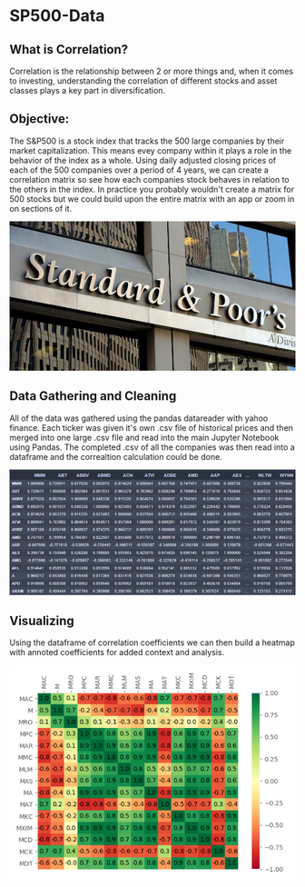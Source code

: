 # SP500-Data

## What is Correlation?

Correlation is the relationship between 2 or more things and, when it comes to investing, understanding the correlation of different stocks and asset classes plays a key part in diversification. 


## Objective:

The S&P500 is a stock index that tracks the 500 large companies by their market capitalization. This means evey company within it plays a role in the behavior of the index as a whole. Using daily adjusted closing prices of each of the 500 companies over a period of 4 years, we can create a correlation matrix so see how each companies stock behaves in relation to the others in the index. In practice you probably wouldn't create a matrix for 500 stocks but we could build upon the entire matrix with an app or zoom in on sections of it.

![S&P](Images/spbuilding.jpeg?raw=true "S&P")

## Data Gathering and Cleaning

All of the data was gathered using the pandas datareader with yahoo finance. Each ticker was given it's own .csv file of historical prices and then merged into one large .csv file and read into the main Jupyter Notebook using Pandas. The completed .csv of all the companies was then read into a dataframe and the correaltion calculation could be done. 

![Corr Table](Images/SP500CorrTable.jpg?raw=true "Corr Table")

## Visualizing

Using the dataframe of correlation coefficients we can then build a heatmap with annoted coefficients for added context and analysis.

![Matrix](Images/matrix.png?raw=true "Matrix")
